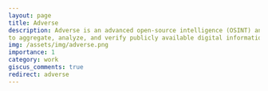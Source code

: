 ```yaml
---
layout: page
title: Adverse
description: Adverse is an advanced open-source intelligence (OSINT) and facial recognition system designed
to aggregate, analyze, and verify publicly available digital information.
img: /assets/img/adverse.png
importance: 1
category: work
giscus_comments: true
redirect: adverse
---
```

